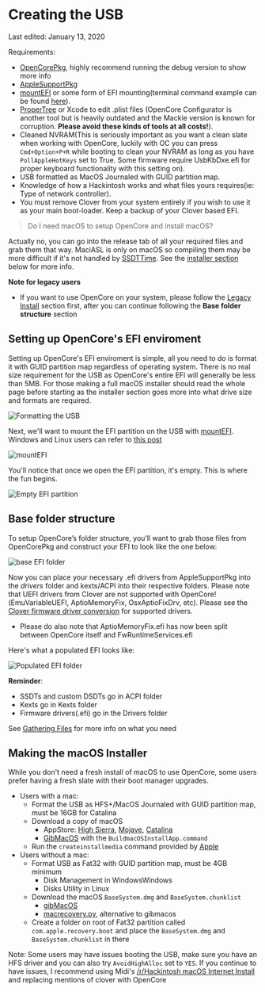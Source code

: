 # Creating the USB

Last edited: January 13, 2020

Requirements:

* [OpenCorePkg](https://github.com/acidanthera/OpenCorePkg/releases), highly recommend running the debug version to show more info
* [AppleSupportPkg](https://github.com/acidanthera/AppleSupportPkg/releases)
* [mountEFI](https://github.com/corpnewt/MountEFI) or some form of EFI mounting\(terminal command example can be found [here](https://themacadmin.com/2012/02/15/mounting-the-efi-boot-partition-on-mac-os-x/)\).
* [ProperTree](https://github.com/corpnewt/ProperTree) or Xcode to edit .plist files \(OpenCore Configurator is another tool but is heavily outdated and the Mackie version is known for corruption. **Please avoid these kinds of tools at all costs!**\).
* Cleaned NVRAM\(This is seriously important as you want a clean slate when working with OpenCore, luckily with OC you can press `Cmd+Option+P+R` while booting to clean your NVRAM as long as you have `PollAppleHotKeys` set to True. Some firmware require UsbKbDxe.efi for proper keyboard functionality with this setting on\).
* USB formatted as MacOS Journaled with GUID partition map.
* Knowledge of how a Hackintosh works and what files yours requires\(ie: Type of network controller\).
* You must remove Clover from your system entirely if you wish to use it as your main boot-loader. Keep a backup of your Clover based EFI.

> Do I need macOS to setup OpenCore and install macOS?

Actually no, you can go into the release tab of all your required files and grab them that way. MaciASL is only on macOS so compiling them may be more difficult if it's not handled by [SSDTTime](https://github.com/corpnewt/SSDTTime). See the [installer section](creating-the-usb.md#Making-an-installer) below for more info.

**Note for legacy users**

* If you want to use OpenCore on your system, please follow the [Legacy Install](extras/legacy.md) section first, after you can continue following the **Base folder structure** section

## Setting up OpenCore's EFI enviroment

Setting up OpenCore's EFI enviroment is simple, all you need to do is format it with GUID partition map regardless of operating system. There is no real size requirement for the USB as OpenCore's entire EFI will generally be less than 5MB. For those making a full macOS installer should read the whole page before starting as the installer section goes more into what drive size and formats are required.

![Formatting the USB](https://i.imgur.com/5uTJbgI.png)

Next, we'll want to mount the EFI partition on the USB with [mountEFI](https://github.com/corpnewt/MountEFI). Windows and Linux users can refer to [this post](https://noobsplanet.com/index.php?threads/how-to-mount-efi-partition-from-windows-linux-or-mac.56/)

![mountEFI](https://i.imgur.com/4l1oK8i.png)

You'll notice that once we open the EFI partition, it's empty. This is where the fun begins.

![Empty EFI partition](https://i.imgur.com/EDeZB3u.png)

## Base folder structure

To setup OpenCore’s folder structure, you’ll want to grab those files from OpenCorePkg and construct your EFI to look like the one below:

![base EFI folder](https://i.imgur.com/1Ssvqfw.png)

Now you can place your necessary .efi drivers from AppleSupportPkg into the _drivers_ folder and kexts/ACPI into their respective folders. Please note that UEFI drivers from Clover are not supported with OpenCore!\(EmuVariableUEFI, AptioMemoryFix, OsxAptioFixDrv, etc\). Please see the [Clover firmware driver conversion](https://github.com/khronokernel/Opencore-Vanilla-Desktop-Guide/blob/master/clover-conversion/clover-efi.md) for supported drivers.

* Please do also note that AptioMemoryFix.efi has now been split between OpenCore itself and FwRuntimeServices.efi

Here's what a populated EFI looks like:

![Populated EFI folder](https://i.imgur.com/HVuyghf.png)

**Reminder**:

* SSDTs and custom DSDTs go in ACPI folder
* Kexts go in Kexts folder
* Firmware drivers\(.efi\) go in the Drivers folder

See [Gathering Files](ktext.md) for more info on what you need

## Making the macOS Installer

While you don't need a fresh install of macOS to use OpenCore, some users prefer having a fresh slate with their boot manager upgrades.

* Users with a mac:
  * Format the USB as HFS+/MacOS Journaled with GUID partition map, must be 16GB for Catalina
  * Download a copy of macOS
    * AppStore: [High Sierra](macappstores://itunes.apple.com/us/app/macos-high-sierra/id1246284741?mt=12), [Mojave](macappstores://itunes.apple.com/us/app/macos-mojave/id1398502828?mt=12), [Catalina](macappstores://itunes.apple.com/us/app/macos-catalina/id1466841314?mt=12)
    * [GibMacOS](https://github.com/corpnewt/gibMacOS) with the `BuildmacOSInstallApp.command`
  * Run the `createinstallmedia` command provided by [Apple](https://support.apple.com/en-us/HT201372)
* Users without a mac:
  * Format USB as Fat32 with GUID partition map, must be 4GB minimum
    * Disk Management in WindowsWindows
    * Disks Utility in Linux
  * Download the macOS `BaseSystem.dmg` and `BaseSystem.chunklist`
    * [gibMacOS](https://github.com/corpnewt/gibMacOS)
    * [macrecovery.py](https://github.com/acidanthera/MacInfoPkg/blob/master/macrecovery/macrecovery.py), alternative to gibmacos
  * Create a folder on root of Fat32 partition called `com.apple.recovery.boot` and place the `BaseSystem.dmg` and `BaseSystem.chunklist` in there

Note: Some users may have issues booting the USB, make sure you have an HFS driver and you can also try `AvoidHighAlloc` set to `YES`. If you continue to have issues, I recommend using Midi's [/r/Hackintosh macOS Internet Install](https://internet-install.gitbook.io/macos-internet-install/) and replacing mentions of clover with OpenCore

